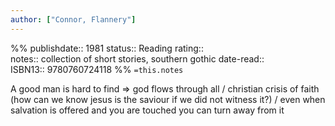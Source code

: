 ```yaml
---
author: ["Connor, Flannery"]
---
```

%%
publishdate:: 1981
status:: Reading
rating::  
notes:: collection of short stories, southern gothic
date-read::  
ISBN13:: 9780760724118
%%
`=this.notes`

A good man is hard to find => god flows through all / christian crisis of faith (how can we know jesus is the saviour if we did not witness it?) / even when salvation is offered and you are touched you can turn away from it